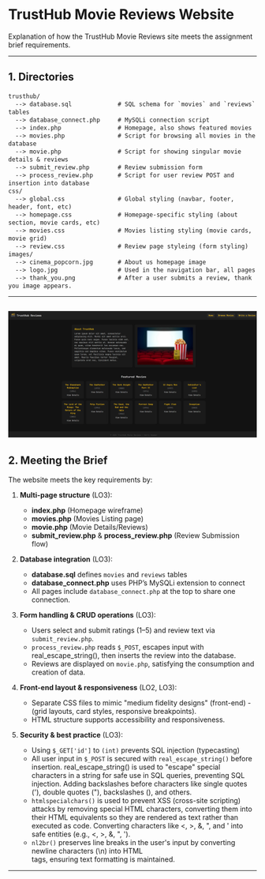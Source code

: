 # TrustHub Movie Reviews Website

Explanation of how the TrustHub Movie Reviews site meets the assignment brief requirements.

---

## 1. Directories

```
trusthub/
  --> database.sql             # SQL schema for `movies` and `reviews` tables
  --> database_connect.php     # MySQLi connection script
  --> index.php                # Homepage, also shows featured movies
  --> movies.php               # Script for browsing all movies in the database
  --> movie.php                # Script for showing singular movie details & reviews
  --> submit_review.php        # Review submission form
  --> process_review.php       # Script for user review POST and insertion into database
css/
  --> global.css               # Global styling (navbar, footer, header, font, etc)
  --> homepage.css             # Homepage-specific styling (about section, movie cards, etc)
  --> movies.css               # Movies listing styling (movie cards, movie grid)
  --> review.css               # Review page styleing (form styling)
images/
  --> cinema_popcorn.jpg       # About us homepage image
  --> logo.jpg                 # Used in the navigation bar, all pages
  --> thank_you.png            # After a user submits a review, thank you image appears.
```

---
![Homepage Screenshot](examples_and_images/homepage.png "Homepage Screenshot")
---

## 2. Meeting the Brief

The website meets the key requirements by:

1. **Multi-page structure** (LO3):
   - **index.php** (Homepage wireframe)
   - **movies.php** (Movies Listing page)
   - **movie.php** (Movie Details/Reviews)
   - **submit_review.php** & **process_review.php** (Review Submission flow)

2. **Database integration** (LO3):
   - **database.sql** defines `movies` and `reviews` tables
   - **database_connect.php** uses PHP’s MySQLi extension to connect
   - All pages include `database_connect.php` at the top to share one connection.

3. **Form handling & CRUD operations** (LO3):
   - Users select and submit ratings (1–5) and review text via `submit_review.php`.
   - `process_review.php` reads `$_POST`, escapes input with real_escape_string(), then inserts the review into the database.
   - Reviews are displayed on `movie.php`, satisfying the consumption and creation of data.

4. **Front-end layout & responsiveness** (LO2, LO3):
   - Separate CSS files to mimic "medium fidelity designs" (front-end) - (grid layouts, card styles, responsive breakpoints).
   - HTML structure supports accessibility and responsiveness.

5. **Security & best practice** (LO3):
   - Using `$_GET['id']` to `(int)` prevents SQL injection (typecasting)
   - All user input in `$_POST` is secured with `real_escape_string()` before insertion. real_escape_string() is used to "escape" special characters in a string for safe use in SQL queries, preventing SQL injection. Adding backslashes before characters like single quotes ('), double quotes ("), backslashes (\), and others.
   - `htmlspecialchars()` is used to prevent XSS (cross-site scripting) attacks by removing special HTML characters, converting them into their HTML equivalents so they are rendered as text rather than executed as code. Converting characters like <, >, &, ", and ' into safe entities (e.g., &lt;, &gt;, &amp;, &quot;, &#39;).
   - `nl2br()` preserves line breaks in the user's input by converting newline characters (\n) into HTML <br> tags, ensuring text formatting is maintained.

---

